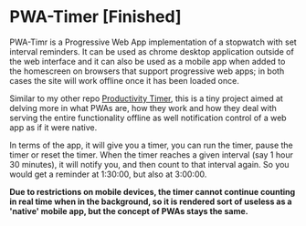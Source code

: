 # PWA-Timer [Finished]
PWA-Timr is a Progressive Web App implementation of a stopwatch with set interval reminders. It can be used as chrome desktop application outside of the web interface and it can also be used as a mobile app when added to the homescreen on browsers that support progressive web apps; in both cases the site will work offline once it has been loaded once.

Similar to my other repo [Productivity Timer](https://github.com/pjaerr/Productivity-Timer), this is a tiny project aimed at delving more in what PWAs are, how they work and how they deal with serving the entire functionality offline as well notification control of a web app as if it were native.

In terms of the app, it will give you a timer, you can run the timer, pause the timer or reset the timer. When the timer reaches a given interval (say 1 hour 30 minutes), it will notify you, and then count to that interval again. So you would get a reminder at 1:30:00, but also at 3:00:00. 

**Due to restrictions on mobile devices, the timer cannot continue counting in real time when in the background, so it is rendered sort of useless as a 'native' mobile app, but the concept of PWAs stays the same.**


